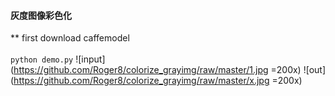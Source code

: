 #### 灰度图像彩色化
** first download caffemodel
[](http://eecs.berkeley.edu/~rich.zhang/projects/2016_colorization/files/demo_v2/colorization_release_v2.caffemodel)
</br>
[](http://eecs.berkeley.edu/~rich.zhang/projects/2016_colorization/files/demo_v2/colorization_release_v2_norebal.caffemodel)
</br>
`python demo.py`
![input](https://github.com/Roger8/colorize_grayimg/raw/master/1.jpg =200x) ![out](https://github.com/Roger8/colorize_grayimg/raw/master/x.jpg =200x)
